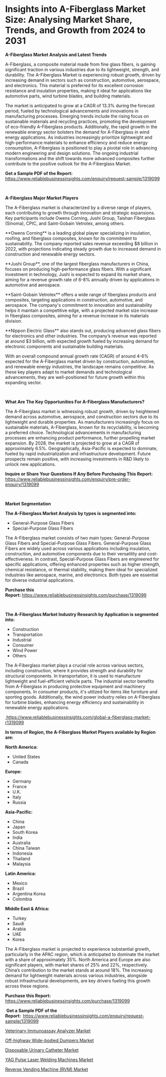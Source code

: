 <p><h1>Insights into A-Fiberglass Market Size: Analysing Market Share, Trends, and Growth from 2024 to 2031</h1></p><p><strong>A-Fiberglass Market Analysis and Latest Trends</strong></p>
<p><p>A-Fiberglass, a composite material made from fine glass fibers, is gaining significant traction in various industries due to its lightweight, strength, and durability. The A-Fiberglass Market is experiencing robust growth, driven by increasing demand in sectors such as construction, automotive, aerospace, and electronics. This material is preferred for its excellent corrosion resistance and insulation properties, making it ideal for applications like automotive parts, wind turbine blades, and building materials.</p><p>The market is anticipated to grow at a CAGR of 13.3% during the forecast period, fueled by technological advancements and innovations in manufacturing processes. Emerging trends include the rising focus on sustainable materials and recycling practices, promoting the development of eco-friendly A-Fiberglass products. Additionally, the rapid growth in the renewable energy sector bolsters the demand for A-Fiberglass in wind energy applications. As industries increasingly prioritize lightweight and high-performance materials to enhance efficiency and reduce energy consumption, A-Fiberglass is positioned to play a pivotal role in advancing modern engineering and design solutions. The ongoing industrial transformations and the shift towards more advanced composites further contribute to the positive outlook for the A-Fiberglass Market.</p></p>
<p><strong>Get a Sample PDF of the Report:&nbsp;</strong> <a href="https://www.reliablebusinessinsights.com/enquiry/request-sample/1319099?utm_campaign=1113&utm_medium=2&utm_source=Github&utm_content=ia&utm_term=30102024&utm_id=a-fiberglass">https://www.reliablebusinessinsights.com/enquiry/request-sample/1319099</a></p>
<p>&nbsp;</p>
<p><strong>A-Fiberglass Major Market Players</strong></p>
<p><p>The A-Fiberglass market is characterized by a diverse range of players, each contributing to growth through innovation and strategic expansions. Key participants include Owens Corning, Jushi Group, Taishan Fiberglass (Sinoma), CPIC, and Saint-Gobain Vetrotex, among others.</p><p>**Owens Corning** is a leading global player specializing in insulation, roofing, and fiberglass composites, known for its commitment to sustainability. The company reported sales revenue exceeding $8 billion in 2022, with projections indicating steady growth due to increased demand in construction and renewable energy sectors.</p><p>**Jushi Group**, one of the largest fiberglass manufacturers in China, focuses on producing high-performance glass fibers. With a significant investment in technology, Jushi is expected to expand its market share, aiming for a revenue growth rate of 6-8% annually driven by applications in automotive and aerospace.</p><p>**Saint-Gobain Vetrotex** offers a wide range of fiberglass products and composites, targeting applications in construction, automotive, and aerospace. The company's commitment to innovation and sustainability helps it maintain a competitive edge, with a projected market size increase in fiberglass composites, aiming for a revenue increase in its materials division.</p><p>**Nippon Electric Glass** also stands out, producing advanced glass fibers for electronics and other industries. The company’s revenue was reported at around $3 billion, with expected growth fueled by increasing demand for electronic components and sustainable building materials.</p><p>With an overall compound annual growth rate (CAGR) of around 4-6% expected for the A-Fiberglass market driven by construction, automotive, and renewable energy industries, the landscape remains competitive. As these key players adapt to market demands and technological advancements, they are well-positioned for future growth within this expanding sector.</p></p>
<p>&nbsp;</p>
<p><strong>What Are The Key Opportunities For A-Fiberglass Manufacturers?</strong></p>
<p><p>The A-Fiberglass market is witnessing robust growth, driven by heightened demand across automotive, aerospace, and construction sectors due to its lightweight and durable properties. As manufacturers increasingly focus on sustainable materials, A-Fiberglass, known for its recyclability, is becoming a preferred choice. Technological advancements in manufacturing processes are enhancing product performance, further propelling market expansion. By 2028, the market is projected to grow at a CAGR of approximately 6.5%. Geographically, Asia-Pacific is expected to dominate, fueled by rapid industrialization and infrastructure development. Future prospects remain positive, with increasing investments in R&D likely to unlock new applications.</p></p>
<p><strong>Inquire or Share Your Questions If Any Before Purchasing This Report:</strong> <a href="https://www.reliablebusinessinsights.com/enquiry/pre-order-enquiry/1319099?utm_campaign=1113&utm_medium=2&utm_source=Github&utm_content=ia&utm_term=30102024&utm_id=a-fiberglass">https://www.reliablebusinessinsights.com/enquiry/pre-order-enquiry/1319099</a></p>
<p>&nbsp;</p>
<p><strong>Market Segmentation</strong></p>
<p><strong>The A-Fiberglass Market Analysis by types is segmented into:</strong></p>
<p><ul><li>General-Purpose Glass Fibers</li><li>Special-Purpose Glass Fibers</li></ul></p>
<p><p>The A-Fiberglass market consists of two main types: General-Purpose Glass Fibers and Special-Purpose Glass Fibers. General-Purpose Glass Fibers are widely used across various applications including insulation, construction, and automotive components due to their versatility and cost-effectiveness. In contrast, Special-Purpose Glass Fibers are engineered for specific applications, offering enhanced properties such as higher strength, chemical resistance, or thermal stability, making them ideal for specialized industries like aerospace, marine, and electronics. Both types are essential for diverse industrial applications.</p></p>
<p><strong>Purchase this Report:&nbsp;</strong><a href="https://www.reliablebusinessinsights.com/purchase/1319099?utm_campaign=1113&utm_medium=2&utm_source=Github&utm_content=ia&utm_term=30102024&utm_id=a-fiberglass">https://www.reliablebusinessinsights.com/purchase/1319099</a></p>
<p>&nbsp;</p>
<p><strong>The A-Fiberglass Market Industry Research by Application is segmented into:</strong></p>
<p><ul><li>Construction</li><li>Transportation</li><li>Industrial</li><li>Consumer</li><li>Wind Power</li><li>Others</li></ul></p>
<p><p>The A-Fiberglass market plays a crucial role across various sectors, including construction, where it provides strength and durability for structural components. In transportation, it is used to manufacture lightweight and fuel-efficient vehicle parts. The industrial sector benefits from A-Fiberglass in producing protective equipment and machinery components. In consumer products, it's utilized for items like furniture and sporting goods. Additionally, the wind power industry relies on A-Fiberglass for turbine blades, enhancing energy efficiency and sustainability in renewable energy applications.</p></p>
<p><a href="https://www.reliablebusinessinsights.com/global-a-fiberglass-market-r1319099?utm_campaign=1113&utm_medium=2&utm_source=Github&utm_content=ia&utm_term=30102024&utm_id=a-fiberglass">&nbsp;https://www.reliablebusinessinsights.com/global-a-fiberglass-market-r1319099</a></p>
<p><strong>In terms of Region, the A-Fiberglass Market Players available by Region are:</strong></p>
<p>
    <p> <strong> North America: </strong>
        <ul>
            <li>United States</li>
            <li>Canada</li>
        </ul>
        </p> 
    <p> <strong> Europe: </strong>
        <ul>
            <li>Germany</li>
            <li>France</li>
            <li>U.K.</li>
            <li>Italy</li>
            <li>Russia</li>
        </ul>
        </p> 
    <p> <strong> Asia-Pacific: </strong>
        <ul>
            <li>China</li>
            <li>Japan</li>
            <li>South Korea</li>
            <li>India</li>
            <li>Australia</li>
            <li>China Taiwan</li>
            <li>Indonesia</li>
            <li>Thailand</li>
            <li>Malaysia</li>
        </ul>
        </p> 
    <p> <strong> Latin America: </strong>
        <ul>
            <li>Mexico</li>
            <li>Brazil</li>
            <li>Argentina Korea</li>
            <li>Colombia</li>
        </ul>
        </p> 
    <p> <strong> Middle East & Africa: </strong>
        <ul>
            <li>Turkey</li>
            <li>Saudi</li>
            <li>Arabia</li>
            <li>UAE</li>
            <li>Korea</li>
        </ul>
    </p>
    </p>
<p><p>The A-Fiberglass market is projected to experience substantial growth, particularly in the APAC region, which is anticipated to dominate the market with a share of approximately 35%. North America and Europe are also significant players, with market shares of 25% and 22%, respectively. China’s contribution to the market stands at around 18%. The increasing demand for lightweight materials across various industries, alongside robust infrastructural developments, are key drivers fueling this growth across these regions.</p></p>
<p><strong>Purchase this Report: </strong><a href="https://www.reliablebusinessinsights.com/purchase/1319099?utm_campaign=1113&utm_medium=2&utm_source=Github&utm_content=ia&utm_term=30102024&utm_id=a-fiberglass">https://www.reliablebusinessinsights.com/purchase/1319099</a></p>
<p>&nbsp;<strong>Get a Sample PDF of the Report:&nbsp;&nbsp;</strong><a href="https://www.reliablebusinessinsights.com/enquiry/request-sample/1319099?utm_campaign=1113&utm_medium=2&utm_source=Github&utm_content=ia&utm_term=30102024&utm_id=a-fiberglass">https://www.reliablebusinessinsights.com/enquiry/request-sample/1319099</a></p>
<p><strong></strong></p>
<p><p><a href="https://www.linkedin.com/pulse/global-veterinary-immunoassay-analyzer-market-trends-innovations-cexrc?utm_campaign=1113&utm_medium=2&utm_source=Github&utm_content=ia&utm_term=30102024&utm_id=a-fiberglass">Veterinary Immunoassay Analyzer Market</a></p><p><a href="https://github.com/tewellnudorennk/Market-Research-Report-List-1/blob/main/off-highway-wide-bodied-dumpers-market.md?utm_campaign=1113&utm_medium=2&utm_source=Github&utm_content=ia&utm_term=30102024&utm_id=a-fiberglass">Off-highway Wide-bodied Dumpers Market</a></p><p><a href="https://www.linkedin.com/pulse/in-depth-disposable-urinary-catheter-market-review-size-share-mdw8c?utm_campaign=1113&utm_medium=2&utm_source=Github&utm_content=ia&utm_term=30102024&utm_id=a-fiberglass">Disposable Urinary Catheter Market</a></p><p><a href="https://issuu.com/reportprime-2/docs/yag-pulse-laser-welding-machines-ma_a565bc3a5a25b6?utm_campaign=1113&utm_medium=2&utm_source=Github&utm_content=ia&utm_term=30102024&utm_id=a-fiberglass">YAG Pulse Laser Welding Machines Market</a></p><p><a href="https://issuu.com/reportprime-2/docs/reverse-vending-machine-rvm-market-_3887da2ae5adba?utm_campaign=1113&utm_medium=2&utm_source=Github&utm_content=ia&utm_term=30102024&utm_id=a-fiberglass">Reverse Vending Machine (RVM) Market</a></p></p>